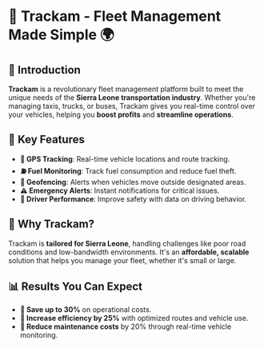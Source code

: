 # 🚚 Trackam - Fleet Management Made Simple 🌍

## 📖 Introduction
**Trackam** is a revolutionary fleet management platform built to meet the unique needs of the **Sierra Leone transportation industry**. Whether you're managing taxis, trucks, or buses, Trackam gives you real-time control over your vehicles, helping you **boost profits** and **streamline operations**.

## 🚗 Key Features
- **📍 GPS Tracking**: Real-time vehicle locations and route tracking.
- **⛽ Fuel Monitoring**: Track fuel consumption and reduce fuel theft.
- **📏 Geofencing**: Alerts when vehicles move outside designated areas.
- **⚠️ Emergency Alerts**: Instant notifications for critical issues.
- **🛑 Driver Performance**: Improve safety with data on driving behavior.

## 🎯 Why Trackam?
Trackam is **tailored for Sierra Leone**, handling challenges like poor road conditions and low-bandwidth environments. It's an **affordable, scalable** solution that helps you manage your fleet, whether it's small or large.

## 📊 Results You Can Expect
- **💸 Save up to 30%** on operational costs.
- **🚚 Increase efficiency by 25%** with optimized routes and vehicle use.
- **🔧 Reduce maintenance costs** by 20% through real-time vehicle monitoring.
